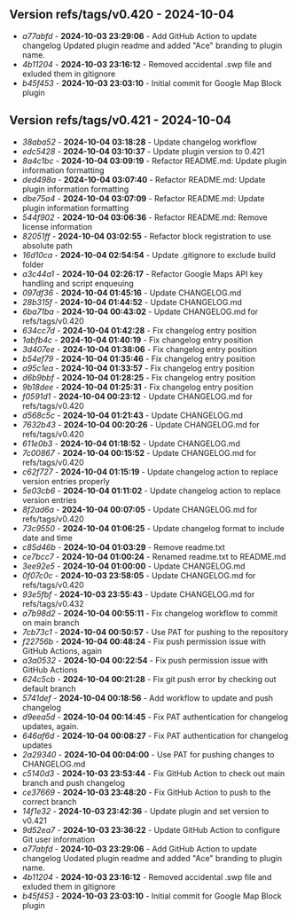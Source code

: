 ## Version refs/tags/v0.420 - 2024-10-04
* _a77abfd_ - **2024-10-03 23:29:06** - Add GitHub Action to update changelog Updated plugin readme and added "Ace" branding to plugin name.
* _4b11204_ - **2024-10-03 23:16:12** - Removed accidental .swp file and exluded them in gitignore
* _b45f453_ - **2024-10-03 23:03:10** - Initial commit for Google Map Block plugin
## Version refs/tags/v0.421 - 2024-10-04
* _38aba52_ - **2024-10-04 03:18:28** - Update changelog workflow
* _edc5428_ - **2024-10-04 03:10:37** - Update plugin version to 0.421
* _8a4c1bc_ - **2024-10-04 03:09:19** - Refactor README.md: Update plugin information formatting
* _ded498a_ - **2024-10-04 03:07:40** - Refactor README.md: Update plugin information formatting
* _dbe75a4_ - **2024-10-04 03:07:09** - Refactor README.md: Update plugin information formatting
* _544f902_ - **2024-10-04 03:06:36** - Refactor README.md: Remove license information
* _82051ff_ - **2024-10-04 03:02:55** - Refactor block registration to use absolute path
* _16d10ca_ - **2024-10-04 02:54:54** - Update .gitignore to exclude build folder
* _a3c44a1_ - **2024-10-04 02:26:17** - Refactor Google Maps API key handling and script enqueuing
* _097df36_ - **2024-10-04 01:45:16** - Update CHANGELOG.md
* _28b315f_ - **2024-10-04 01:44:52** - Update CHANGELOG.md
* _6ba71ba_ - **2024-10-04 00:43:02** - Update CHANGELOG.md for refs/tags/v0.420
* _634cc7d_ - **2024-10-04 01:42:28** - Fix changelog entry position
* _1abfb4c_ - **2024-10-04 01:40:19** - Fix changelog entry position
* _3d407ee_ - **2024-10-04 01:38:06** - Fix changelog entry position
* _b54ef79_ - **2024-10-04 01:35:46** - Fix changelog entry position
* _a95c1ea_ - **2024-10-04 01:33:57** - Fix changelog entry position
* _d6b9bbf_ - **2024-10-04 01:28:25** - Fix changelog entry position
* _9b18dee_ - **2024-10-04 01:25:31** - Fix changelog entry position
* _f0591d1_ - **2024-10-04 00:23:12** - Update CHANGELOG.md for refs/tags/v0.420
* _d568c5c_ - **2024-10-04 01:21:43** - Update CHANGELOG.md
* _7632b43_ - **2024-10-04 00:20:26** - Update CHANGELOG.md for refs/tags/v0.420
* _611e0b3_ - **2024-10-04 01:18:52** - Update CHANGELOG.md
* _7c00867_ - **2024-10-04 00:15:52** - Update CHANGELOG.md for refs/tags/v0.420
* _c62f727_ - **2024-10-04 01:15:19** - Update changelog action to replace version entries properly
* _5e03cb6_ - **2024-10-04 01:11:02** - Update changelog action to replace version entries
* _8f2ad6a_ - **2024-10-04 00:07:05** - Update CHANGELOG.md for refs/tags/v0.420
* _73c9550_ - **2024-10-04 01:06:25** - Update changelog format to include date and time
* _c85d46b_ - **2024-10-04 01:03:29** - Remove readme.txt
* _ce7bcc7_ - **2024-10-04 01:00:24** - Renamed readme.txt to README.md
* _3ee92e5_ - **2024-10-04 01:00:00** - Update CHANGELOG.md
* _0f07c0c_ - **2024-10-03 23:58:05** - Update CHANGELOG.md for refs/tags/v0.420
* _93e5fbf_ - **2024-10-03 23:55:43** - Update CHANGELOG.md for refs/tags/v0.432
* _a7b98d2_ - **2024-10-04 00:55:11** - Fix changelog workflow to commit on main branch
* _7cb73c1_ - **2024-10-04 00:50:57** - Use PAT for pushing to the repository
* _f22756b_ - **2024-10-04 00:48:24** - Fix push permission issue with GitHub Actions, again
* _a3a0532_ - **2024-10-04 00:22:54** - Fix push permission issue with GitHub Actions
* _624c5cb_ - **2024-10-04 00:21:28** - Fix git push error by checking out default branch
* _5741def_ - **2024-10-04 00:18:56** - Add workflow to update and push changelog
* _d9eea5d_ - **2024-10-04 00:14:45** - Fix PAT authentication for changelog updates, again.
* _646af6d_ - **2024-10-04 00:08:27** - Fix PAT authentication for changelog updates
* _2a29340_ - **2024-10-04 00:04:00** - Use PAT for pushing changes to CHANGELOG.md
* _c5140d3_ - **2024-10-03 23:53:44** - Fix GitHub Action to check out main branch and push changelog
* _ce37669_ - **2024-10-03 23:48:20** - Fix GitHub Action to push to the correct branch
* _14f1e32_ - **2024-10-03 23:42:36** - Update plugin and set version to v0.421
* _9d52ea7_ - **2024-10-03 23:36:22** - Update GitHub Action to configure Git user information
* _a77abfd_ - **2024-10-03 23:29:06** - Add GitHub Action to update changelog Uodated plugin readme and added "Ace" branding to plugin name.
* _4b11204_ - **2024-10-03 23:16:12** - Removed accidental .swp file and exluded them in gitignore
* _b45f453_ - **2024-10-03 23:03:10** - Initial commit for Google Map Block plugin
